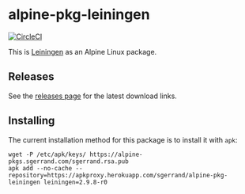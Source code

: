 # alpine-pkg-leiningen

[![CircleCI](https://circleci.com/gh/sgerrand/alpine-pkg-leiningen.svg?style=svg)](https://circleci.com/gh/sgerrand/alpine-pkg-leiningen)

This is [Leiningen][leiningen] as an Alpine Linux package.

## Releases

See the [releases page][releases] for the latest download links.

## Installing

The current installation method for this package is to install it with `apk`:

    wget -P /etc/apk/keys/ https://alpine-pkgs.sgerrand.com/sgerrand.rsa.pub
    apk add --no-cache --repository=https://apkproxy.herokuapp.com/sgerrand/alpine-pkg-leiningen leiningen=2.9.8-r0

[leiningen]: https://leiningen.org
[releases]: https://github.com/sgerrand/alpine-pkg-leiningen/releases/
